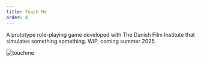 ```yaml
---
title: Touch Me
order: 4
---
```

A prototype role-playing game developed with The Danish Film Institute that simulates something something. WIP, coming summer 2025.

<img src="/assets/touchme.webp" alt="touchme">
